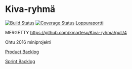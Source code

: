 # Kiva-ryhmä
[![Build Status](https://travis-ci.org/kmartesu/Kiva-ryhma.svg?branch=master)](https://travis-ci.org/kmartesu/Kiva-ryhma)
[![Coverage Status](https://coveralls.io/repos/github/kmartesu/Kiva-ryhma/badge.svg?branch=master)](https://coveralls.io/github/kmartesu/Kiva-ryhma?branch=master)
[Loppuraportti](https://docs.google.com/document/d/1sQJNr5qafltad2bKYAi212mPNbp7TvrWiodkzIdVAWw/edit?usp=sharing)

MERGETTY https://github.com/kmartesu/Kiva-ryhma/pull/4

Ohtu 2016 miniprojekti

[Product Backlog](https://docs.google.com/spreadsheets/d/17cuWSJdrXupCiSLn5XclZlMT1ibx3-jwUHZeIaH46WQ/edit#gid=0)

[Sprint Backlog](https://docs.google.com/spreadsheets/d/17cuWSJdrXupCiSLn5XclZlMT1ibx3-jwUHZeIaH46WQ/edit#gid=2105563452)
